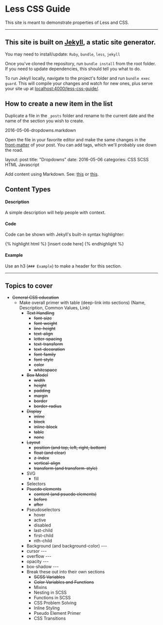 # Less CSS Guide

This site is meant to demonstrate properties of Less and CSS.

---

## This site is built on [Jekyll](https://jekyllrb.com/), a static site generator.

You may need to install/update: `Ruby`, `bundle`, `less`, `jekyll` 

Once you've cloned the repository, run `bundle install` from the root folder. If you need to update dependencies, this should tell you what to do.

To run Jekyll locally, navigate to the project's folder and run `bundle exec guard`. This will compile your changes and watch for new ones, plus serve your site up at [localhost:4000/less-css-guide/](http://localhost:4000/less-css-guide/).


## How to create a new item in the list

Duplicate a file in the `_posts` folder and rename to the current date and the name of the section you wish to create.

  2016-05-06-dropdowns.markdown

Open the file in your favorite editor and make the same changes in the [front-matter](https://jekyllrb.com/docs/frontmatter/) of your post. You can add tags, which we'll probably use down the road.

  layout: post
  title:  "Dropdowns"
  date:   2016-05-06
  categories: CSS SCSS HTML Javascript

Add content using Markdown. See: [this](https://daringfireball.net/projects/markdown/syntax) or [this](https://github.com/adam-p/markdown-here/wiki/Markdown-Cheatsheet).

## Content Types

#### Description

A simple description will help people with context.

#### Code

Code can be shown with Jekyll's built-in syntax highlighter:

  {% highlight html %}
    [insert code here]
  {% endhighlight %}

#### Example

Use an h3 (`### Example`) to make a header for this section.

---

## Topics to cover

- ~~General CSS education~~
  - Make overall primer with table (deep-link into sections) (Name, Description, Common Values, Link)
      - ~~Text Handling~~
          - ~~font-size~~
          - ~~font-weight~~
          - ~~line-height~~
          - ~~text-align~~
          - ~~letter-spacing~~
          - ~~text-transform~~
          - ~~text-decoration~~
          - ~~font-family~~
          - ~~font-style~~
          - ~~color~~
          - ~~whitespace~~
      - ~~Box Model~~
          - ~~width~~
          - ~~height~~
          - ~~padding~~
          - ~~margin~~
          - ~~border~~
          - ~~border-radius~~
      - ~~Display~~
          - ~~inline~~
          - ~~block~~
          - ~~inline-block~~
          - ~~table~~
          - ~~none~~
      - ~~Layout~~
          - ~~position (and top, left, right, bottom)~~
          - ~~float (and clear)~~
          - ~~z-index~~
          - ~~vertical-align~~
          - ~~transform (and transform-style)~~
      - SVG
          - fill
      - Selectors
      - ~~Psuedo elements~~
           - ~~content (and psuedo elements)~~
           - ~~before~~
           - ~~after~~
      - Pseudoselectors
          - hover
          - active
          - disabled
          - last-child
          - first-child
          - nth-child
      - Background (and background-color) ---
      - cursor ---
      - overflow ---
      - opacity ---
      - box-shadow ---
      - Break these out into their own sections
        - ~~SCSS Variables~~
        - ~~Color Variables and Functions~~
        - Mixins
        - Nesting in SCSS
        - Functions in SCSS
        - CSS Problem Solving
        - Inline Styling
        - Pseudo Element Primer
        - CSS Transitions
